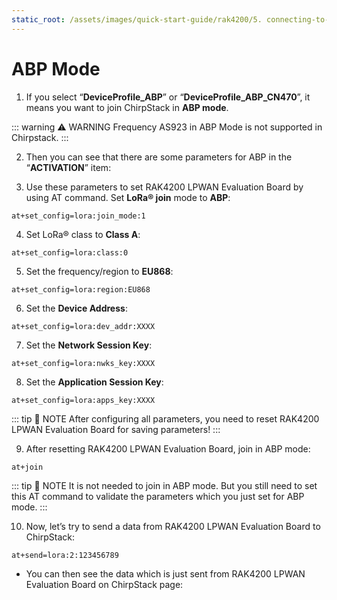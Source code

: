 ```yaml
---
static_root: /assets/images/quick-start-guide/rak4200/5. connecting-to-chirpstack/abp
---
```

# ABP Mode

1. If you select “**DeviceProfile_ABP**” or “**DeviceProfile_ABP_CN470**”, it means you want to join ChirpStack in **ABP mode**.

::: warning ⚠️ WARNING
Frequency AS923  in ABP Mode is not supported in Chirpstack.
:::

<rk-img
  :src="`${$frontmatter.static_root}/n794vly7saocsviprbbj.png`"
  width="100%"
  figure-number="1"
  caption="Chirpstack ABP Activation"
/>

2. Then you can see that there are some parameters for ABP in the “**ACTIVATION**” item:
<rk-img
  :src="`${$frontmatter.static_root}/n3ragennimcdzazgxhyp.png`"
  width="100%"
  figure-number="2"
  caption="Chirpstack ABP Activation Parameters Needed"
/>

3. Use these parameters to set RAK4200 LPWAN Evaluation Board by using AT command. Set **LoRa® join** mode to **ABP**:
```
at+set_config=lora:join_mode:1
```
<rk-img
  :src="`${$frontmatter.static_root}/iqptivjfhqaf9rkoxfwb.jpg`"
  width="60%"
  figure-number="3"
  caption="Chirpstack ABP Join Mode via RAK Serial Port Tool"
/>

4. Set LoRa® class to **Class A**:
```
at+set_config=lora:class:0
```
<rk-img
  :src="`${$frontmatter.static_root}/kkm5pwzhi44aif78akij.jpg`"
  width="60%"
  figure-number="4"
  caption="Chirpstack ABP Set Class via RAK Serial Port Tool"
/>

5. Set the frequency/region to **EU868**:
```
at+set_config=lora:region:EU868
```
<rk-img
  :src="`${$frontmatter.static_root}/hybihb6l6knq8lccnm1h.jpg`"
  width="60%"
  figure-number="5"
  caption="Chirpstack ABP Set Region/Frequency via RAK Serial Port Too"
/>

6. Set the **Device Address**:
```
at+set_config=lora:dev_addr:XXXX
```
<rk-img
  :src="`${$frontmatter.static_root}/tpqvwwbxnmlwzqcfgozy.jpg`"
  width="60%"
  figure-number="6"
  caption="Chirpstack ABP Set Device Address via RAK Serial Port Tool"
/>

7. Set the **Network Session Key**:
```
at+set_config=lora:nwks_key:XXXX
```
<rk-img
  :src="`${$frontmatter.static_root}/gzryq4icdnjuxykqgfhz.jpg`"
  width="60%"
  figure-number="7"
  caption="Chirpstack ABP Set Network Session Key via RAK Serial Port Tool"
/>

8. Set the **Application Session Key**:
```
at+set_config=lora:apps_key:XXXX
```
<rk-img
  :src="`${$frontmatter.static_root}/czhbmtdl7or1c2d6katt.jpg`"
  width="60%"
  figure-number="8"
  caption="Chirpstack ABP Set Application Session Key via RAK Serial Port Too"
/>

::: tip 📝 NOTE
After configuring all parameters, you need to reset RAK4200 LPWAN Evaluation Board for saving parameters!
:::

9. After resetting RAK4200 LPWAN Evaluation Board, join in ABP mode:
```
at+join
```
<rk-img
  :src="`${$frontmatter.static_root}/b3oaamuv6fom8bydg1mi.jpg`"
  width="60%"
  figure-number="9"
  caption="Chirpstack ABP Join via RAK Serial Port Tool"
/>

::: tip 📝 NOTE
It is not needed to join in ABP mode. But you still need to set this AT command to validate the parameters which you just set for ABP mode.
:::

10.  Now, let’s try to send a data from RAK4200 LPWAN Evaluation Board to ChirpStack:
```
at+send=lora:2:123456789
```
<rk-img
  :src="`${$frontmatter.static_root}/elbbdyduu3bbgnopsvns.jpg`"
  width="60%"
  figure-number="10"
  caption="Chirpstack Sample Data Sent via RAK Serial Port Tool"
/>

- You can then see the data which is just sent from RAK4200 LPWAN Evaluation Board on ChirpStack page:

<rk-img
  :src="`${$frontmatter.static_root}/fnw0xofynzzxjxhjuhrv.png`"
  width="100%"
  figure-number="11"
  caption="Chirpstack Data Received Preview"
/>